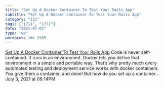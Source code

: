 ```yaml
---
title: "Set Up A Docker Container To Test Your Rails App"
subtitle: "Set Up A Docker Container To Test Your Rails App"
category: "152"
tags: ["1711", "1772"]
date: "2021-07-03"
type: "wp"
wordpress_id: 2985
---
```

[ Set Up A Docker Container To Test Your Rails App](https://www.honeybadger.io/blog/testing-rails-with-docker/)
 Code is never self-contained. It runs in an environment. Docker lets you define that environment in a simple and portable way. That’s why pretty much every automated testing and deployment service works with docker containers. You give them a container, and done! But how do you set up a container…
July 3, 2021 at 06:14PM